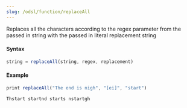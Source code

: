 ```yaml
---
slug: /odsl/function/replaceAll
---
```

Replaces all the characters according to the regex parameter from the passed in string with the passed in literal replacement string

#### Syntax
```js
string = replaceAll(string, regex, replacement)
```
#### Example
```js
print replaceAll("The end is nigh", "[ei]", "start")
```
```
Thstart startnd starts nstartgh
```
